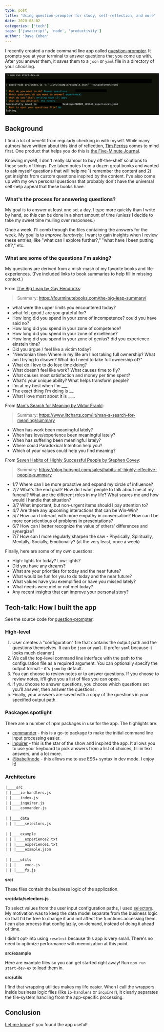 ```yaml
---
type: post
title: 'Using question-prompter for study, self-reflection, and more'
date: 2020-08-02
categories: ['tech']
tags: ['javascript', 'node', 'productivity']
author: 'Dave Cohen'
---
```


I recently created a node command line app called [question-prompter](https://github.com/scraggo/question-prompter). It prompts you at your terminal to answer questions that you come up with. After you answer them, it saves them to a `json` or `yaml` file in a directory of your choosing.

![question-prompter](question-prompter.png)

## Background

I find a lot of benefit from regularly checking in with myself. While many authors have written about this kind of reflection, [Tim Ferriss](https://tim.blog/2015/01/15/morning-pages/) comes to mind first. One product that helps you do this is [the Five-Minute Journal](https://thehustle.co/the-five-minute-journal-will-make-you-happier).

Knowing myself, I don't really clamour to buy off-the-shelf solutions to these sorts of things. I've taken notes from a dozen great books and wanted to ask myself questions that will help me 1) remember the content and 2) get insights from custom questions inspired by the content. I've also come up with my own personal questions that probably don't have the universal self-help appeal that these books have.

### What's the process for answering questions?

My goal is to answer at least one set a day. I type more quickly than I write by hand, so this can be done in a short amount of time (unless I decide to take my sweet time mulling over responses.)

Once a week, I'll comb through the files containing the answers for the week. My goal is to _improve iteratively_. I want to gain insights when I review these entries, like "what can I explore further?," "what have I been putting off?," etc.

### What are some of the questions I'm asking?

My questions are derived from a mish-mash of my favorite books and life-experiences. (I've included links to book summaries to help fill in missing context.)

From [The Big Leap by Gay Hendricks](https://www.amazon.com/Big-Leap-Conquer-Hidden-Level/dp/0061735361):

> Summary: <https://fourminutebooks.com/the-big-leap-summary/>

- what were the upper limits you encountered today?
- what felt good / are you grateful for?
- How long did you spend in your zone of incompetence? could you have said no?
- How long did you spend in your zone of competence?
- How long did you spend in your zone of excellence?
- How long did you spend in your zone of genius? did you experience einstein time?
- Did you argue / feel like a victim today?
- "Newtonian time: Where in my life am I not taking full ownership? What am I trying to disown? What do I need to take full ownership of?"
- What do I love to do lose time doing?
- What doesn't feel like work? What causes time to fly?
- What causes most satisfaction and money per time spent?
- What's your unique ability? What helps transform people?
- I'm at my best when I'm \_\_\_.
- The exact thing I'm doing is \_\_\.
- What I love most about it is \_\_\_.

From [Man's Search for Meaning by Viktor Frankl](https://www.amazon.com/Mans-Search-Meaning-Viktor-Frankl/dp/080701429X):

> Summary: <https://www.litcharts.com/lit/man-s-search-for-meaning/summary>

- When has work been meaningful lately?
- When has love/experience been meaningful lately?
- When has suffering been meaningful lately?
- Where could Paradoxical Intention help you?
- Which of your values could help you find meaning?

From [Seven Habits of Highly Successful People by Stephen Covey](https://www.amazon.com/dp/1476740054/ref=cm_sw_em_r_mt_dp_U_gLrNDbQGQKKX2):

> Summary: <https://blog.hubspot.com/sales/habits-of-highly-effective-people-summary>

- 1/7 Where can I be more proactive and expand my circle of influence?
- 2/7 What's the end goal? How do I want people to talk about me at my funeral? What are the different roles in my life? What scares me and how would I handle that situation?
- 3/7 What important, but non-urgent items should I pay attention to?
- 4/7 Are there any upcoming interactions that can be Win-Win?
- 5/7 How can I interact with more empathy in conversation? How can I be more conscientious of problems in presentations?
- 6/7 How can I better recognize the value of others' differences and synergize?
- 7/7 How can I more regularly sharpen the saw - Physically, Spiritually, Mentally, Socially, Emotionally? (at the very least, once a week)

Finally, here are some of my own questions:

- High-lights for today? Low-lights?
- Did you have any dreams?
- What are your priorities for today and the near future?
- What would be fun for you to do today and the near future?
- What values have you exemplified or have you missed lately?
- What needs were met or not met today?
- Any recent insights that can improve your personal story?

## Tech-talk: How I built the app

See the source code for [question-prompter](https://github.com/scraggo/question-prompter).

### High-level

1. User creates a "configuration" file that contains the output path and the questions themselves. It can be `json` or `yaml`. (I prefer `yaml` because it looks much cleaner.)
2. We call the top-level command line interface with the path to the configuration file as a required argument. You can optionally specify the output format - it's `json` by default.
3. You can choose to review notes or to answer questions. If you choose to review notes, it'll give you a list of files you can open.
4. If you choose to answer questions, you choose which questions set you'll answer, then answer the questions.
5. Finally, your answers are saved with a copy of the questions in your specified output path.

### Packages spotlight

There are a number of npm packages in use for the app. The highlights are:

- [commander](https://www.npmjs.com/package/commander) - this is a go-to package to make the initial command line input processing easier.
- [inquirer](https://www.npmjs.com/package/inquirer) - this is the star of the show and inspired the app. It allows you to use your keyboard to pick answers from a list of choices, fill in text answers, and a lot more.
- [@babel/node](https://babeljs.io/docs/en/babel-node) - this allows me to use ES6+ syntax in dev mode. I enjoy it!

### Architecture

```txt
|____src
| |____io-handlers.js
| |____index.js
| |____inquirer.js
| |____commander.js

| |____data
| | |____selectors.js

| |____example
| | |____experience2.txt
| | |____experience1.txt
| | |____example.json

| |____utils
| | |____exec.js
| | |____fs.js
```

**src/**

These files contain the business logic of the application.

**src/data/selectors.js**

To select values from the user input configuration paths, I used [selectors](https://medium.com/@pearlmcphee/selectors-react-redux-reselect-9ab984688dd4). My motivation was to keep the data model separate from the business logic so that I'd be free to change it and not affect the functions accessing them. I can also process that config lazily, on-demand, instead of doing it ahead of time.

I didn't opt-into using `reselect` because this app is very small. There's no need to optimize performance with memoization at this point.

**src/example**

Here are example files so you can get started right away! Run `npm run start-dev-ex` to load them in.

**src/utils**

I find that wrapping utilities makes my life easier. When I call the wrappers inside business logic files (like `io-handlers` or `inquirer`), it clearly separates the file-system handling from the app-specific processing.

## Conclusion

[Let me know](/contact) if you found the app useful!
